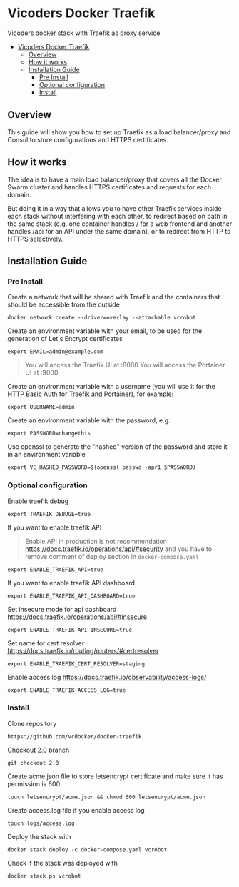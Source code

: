 # Vicoders Docker Traefik

Vicoders docker stack with Traefik as proxy service

- [Vicoders Docker Traefik](#vicoders-docker-traefik)
  - [Overview](#overview)
  - [How it works](#how-it-works)
  - [Installation Guide](#installation-guide)
    - [Pre Install](#pre-install)
    - [Optional configuration](#optional-configuration)
    - [Install](#install)

## Overview

This guide will show you how to set up Traefik as a load balancer/proxy and Consul to store configurations and HTTPS certificates.

## How it works

The idea is to have a main load balancer/proxy that covers all the Docker Swarm cluster and handles HTTPS certificates and requests for each domain.

But doing it in a way that allows you to have other Traefik services inside each stack without interfering with each other, to redirect based on path in the same stack (e.g. one container handles / for a web frontend and another handles /api for an API under the same domain), or to redirect from HTTP to HTTPS selectively.

## Installation Guide

### Pre Install

Create a network that will be shared with Traefik and the containers that should be accessible from the outside

```
docker network create --driver=overlay --attachable vcrobot
```

Create an environment variable with your email, to be used for the generation of Let's Encrypt certificates

```
export EMAIL=admin@example.com
```

> You will access the Traefik UI at <your domain>:8080
> You will access the Portainer UI at <your domain>:9000

Create an environment variable with a username (you will use it for the HTTP Basic Auth for Traefik and Portainer), for example:

```
export USERNAME=admin
```

Create an environment variable with the password, e.g.

```
export PASSWORD=changethis
```

Use openssl to generate the "hashed" version of the password and store it in an environment variable

```
export VC_HASHED_PASSWORD=$(openssl passwd -apr1 $PASSWORD)
```

### Optional configuration

Enable traefik debug

```
export TRAEFIK_DEBUGE=true
```

If you want to enable traefik API

> Enable API in production is not recommendation https://docs.traefik.io/operations/api/#security and you have to remove comment of deploy section in `docker-compose.yaml`

```
export ENABLE_TRAEFIK_API=true
```

If you want to enable traefik API dashboard

```
export ENABLE_TRAEFIK_API_DASHBOARD=true
```

Set insecure mode for api dashboard https://docs.traefik.io/operations/api/#insecure

```
export ENABLE_TRAEFIK_API_INSECURE=true
```

Set name for cert resolver https://docs.traefik.io/routing/routers/#certresolver

```
export ENABLE_TRAEFIK_CERT_RESOLVER=staging
```

Enable access log https://docs.traefik.io/observability/access-logs/

```
export ENABLE_TRAEFIK_ACCESS_LOG=true
```

### Install

Clone repository

```
https://github.com/vcdocker/docker-traefik
```

Checkout 2.0 branch

```
git checkout 2.0
```

Create acme.json file to store letsencrypt certificate and make sure it has permission is 600

```
touch letsencrypt/acme.json && chmod 600 letsencrypt/acme.json
```

Create access.log file if you enable access log

```
touch logs/access.log
```

Deploy the stack with

```
docker stack deploy -c docker-compose.yaml vcrobot
```

Check if the stack was deployed with

```
docker stack ps vcrobot
```
